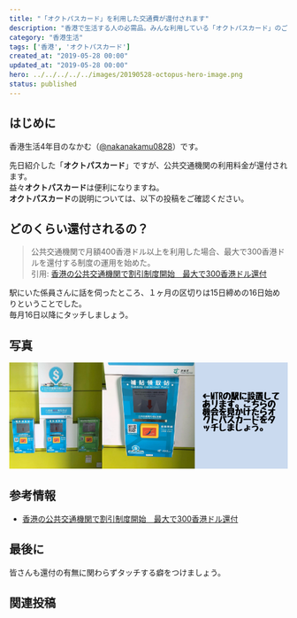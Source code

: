 ```yaml
---
title: "「オクトパスカード」を利用した交通費が還付されます"
description: "香港で生活する人の必需品。みんな利用している「オクトパスカード」のご紹介。"
category: "香港生活"
tags: ['香港', 'オクトパスカード']
created_at: "2019-05-28 00:00"
updated_at: "2019-05-28 00:00"
hero: ../../../../../images/20190528-octopus-hero-image.png
status: published
---
```


## はじめに

香港生活4年目のなかむ（[@nakanakamu0828](https://twitter.com/nakanakamu0828)）です。  

先日紹介した「**オクトパスカード**」ですが、公共交通機関の利用料金が還付されます。  
益々**オクトパスカード**は便利になりますね。  
**オクトパスカード**の説明については、以下の投稿をご確認ください。

<embed-post-card href="/2019/05/27/octopus/"></embed-post-card>

## どのくらい還付されるの？

> 公共交通機関で月額400香港ドル以上を利用した場合、最大で300香港ドルを還付する制度の運用を始めた。  
> 引用: [香港の公共交通機関で割引制度開始　最大で300香港ドル還付](https://hongkong.keizai.biz/headline/1056/)  


駅にいた係員さんに話を伺ったところ、１ヶ月の区切りは15日締めの16日始めりということでした。  
毎月16日以降にタッチしましょう。


## 写真

![オクトパス - 写真](../../../../../images/uploads/2019/05/28/octopus/picture-1.png)


## 参考情報
- [香港の公共交通機関で割引制度開始　最大で300香港ドル還付](https://hongkong.keizai.biz/headline/1056/)  


## 最後に
皆さんも還付の有無に関わらずタッチする癖をつけましょう。


## 関連投稿
<embed-post-card href="/2019/05/27/octopus/"></embed-post-card>
